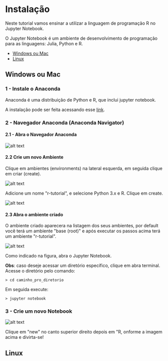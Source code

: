 # Instalação

Neste tutorial vamos ensinar a utilizar a linguagem de programação R no Jupyter Notebook.

O Jupyter Notebook é um ambiente de desenvolvimento de programação para as linguagens: Julia, Python e R.

- [Windows ou Mac]()
- [Linux]()

## Windows ou Mac

### 1 - Instale o Anaconda
Anaconda é uma distribuição de Python e R, que inclui jupyter notebook.

A instalação pode ser feita acessando esse [link](https://www.anaconda.com/distribution/).

### 2 - Navegador Anaconda (Anaconda Navigator)

#### 2.1 - Abra o Navegador Anaconda

![alt text](https://docs.anaconda.com/_images/rJupyterStep1.png)

#### 2.2 Crie um novo Ambiente

Clique em ambientes (environments) na lateral esquerda, em seguida clique em criar (create).

![alt text](https://docs.anaconda.com/_images/rJupyterStep2.png)

Adicione um nome "r-tutorial", e selecione Python 3.x e R. Clique em create.

![alt text](https://docs.anaconda.com/_images/rJupyterStep2-1.png)

#### 2.3 Abra o ambiente criado

O ambiente criado aparecera na listagem dos seus ambientes, por default você terá um ambiente "base (root)" e após executar os passos acima terá um ambiente "r-tutorial". 

![alt text](https://docs.anaconda.com/_images/rJupyterStep3.png)

Como indicado na figura, abra o Jupyter Notebook.

**Obs**: caso deseje acessar um diretório específico, clique em abra terminal. Acesse o diretório pelo comando:

```
> cd caminho_pro_diretorio
```

Em seguida execute:

```
> jupyter notebook
```

### 3 - Crie um novo Notebook

![alt text](https://docs.anaconda.com/_images/rJupyterStep4.png)

Clique em "new" no canto superior direito depois em "R, onforme a imagem acima e divirta-se!

## Linux
